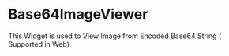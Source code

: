 # Base64ImageViewer
This Widget is used to View Image from Encoded Base64 String ( Supported in Web)
